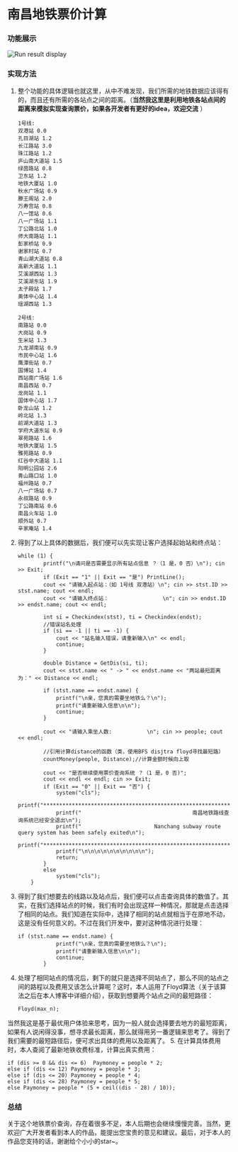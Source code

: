 # 南昌地铁票价计算

### 功能展示

![Run result display](https://gitee.com//riotian/blogimage/raw/master/img/20200802153050.jpg)

### 实现方法

1. 整个功能的具体逻辑也就这里，从中不难发现，我们所需的地铁数据应该得有的，而且还有所需的各站点之间的距离。（**当然我这里是利用地铁各站点间的距离来模拟实现查询票价，如果各开发者有更好的idea，欢迎交流** ）

   ```
   1号线:
   双港站 0.0
   孔目湖站 1.2
   长江路站 3.0
   珠江路站 1.2
   庐山南大道站 1.5
   绿茵路站 0.8
   卫东站 1.2
   地铁大厦站 1.0
   秋水广场站 0.9
   滕王阁站 2.0
   万寿宫站 0.8
   八一馆站 0.6
   八一广场站 1.1
   丁公路北站 1.0
   师大南路站 1.1
   彭家桥站 0.9
   谢家村站 0.7
   青山湖大道站 0.8
   高新大道站 1.1
   艾溪湖西站 1.3
   艾溪湖东站 1.9
   太子殿站 1.7
   奥体中心站 1.4
   瑶湖西站 1.3 
   
   2号线:
   南路站 0.0
   大岗站 0.9
   生米站 1.3
   九龙湖南站 0.9
   市民中心站 1.6
   鹰潭街站 0.7
   国博站 1.4
   西站南广场站 1.6
   南昌西站 0.7
   龙岗站 1.1
   国体中心站 1.7
   卧龙山站 1.2
   岭北站 1.3
   前湖大道站 1.3
   学府大道东站 0.9
   翠苑路站 1.6
   地铁大厦站 1.5
   雅苑路站 0.9
   红谷中大道站 1.1
   阳明公园站 2.6
   青山路口站 1.0
   福州路站 0.7
   八一广场站 0.7
   永叔路站 0.9
   丁公路南站 0.6
   南昌火车站 1.0
   顺外站 0.7
   辛家庵站 1.4 
   ```

2. 得到了以上具体的数据后，我们便可以先实现让客户选择起始站和终点站：

   ```
   while (1) {
           printf("\n请问是否需要显示所有站点信息 ？（1 是，0 否）\n"); cin >> Exit;
           if (Exit == "1" || Exit == "是") PrintLine();
           cout << "请输入起点站：（如 1号线 双港站）\n"; cin >> stst.ID >> stst.name; cout << endl;
           cout << "请输入终点站：                 \n"; cin >> endst.ID >> endst.name; cout << endl;
   
           int si = Checkindex(stst), ti = Checkindex(endst);
           //错误站名处理
           if (si == -1 || ti == -1) {
               cout << "站名输入错误，请重新输入\n" << endl;
               continue;
           }
   
           double Distance = GetDis(si, ti);
           cout << stst.name << " -> " << endst.name << "两站最短距离为：" << Distance << endl;
   
           if (stst.name == endst.name) {
               printf("\n亲，您真的需要坐地铁么？\n");
               printf("请重新输入信息\n\n");
               continue;
           }
   
           cout << "请输入乘坐人数:           \n"; cin >> people; cout << endl;
   
           //引用计算distance的函数（类，使用BFS disjtra floyd寻找最短路）
           countMoney(people, Distance);//计算金额时候向上取
   
           cout << "是否继续使用票价查询系统 ？（1 是，0 否)";
           cout << endl << endl; cin >> Exit;
           if (Exit == "0" || Exit == "否") {
               system("cls");
               printf("********************************************************************************************************\n");
               printf("                                   南昌地铁路线查询系统已经安全退出\n");
               printf("                       Nanchang subway route query system has been safely exited\n");
               printf("********************************************************************************************************\n");
               printf("\n\n\n\n\n\n\n\n\n\n");
               return;
           }
           else
               system("cls");
       }
   ```

3. 得到了我们想要去的线路以及站点后，我们便可以点击查询具体的数值了。其实，在我们选择站点的时候，我们有时会出现这样一种情况，那就是点击选择了相同的站点。我们知道在实际中，选择了相同的站点就相当于在原地不动，这是没有任何意义的。不过在我们开发中，要对这种情况进行处理：

   ```
   if (stst.name == endst.name) {
               printf("\n亲，您真的需要坐地铁么？\n");
               printf("请重新输入信息\n\n");
               continue;
           }
   ```

4. 处理了相同站点的情况后，剩下的就只是选择不同站点了，那么不同的站点之间的路程以及费用又该怎么计算呢？这时，本人运用了Floyd算法（关于该算法之后在本人博客中详细介绍），获取到想要两个站点之间的最短路径：

   ```
   Floyd(max_n);
   ```

当然我这是基于最优用户体验来思考，因为一般人就会选择要去地方的最短距离，如果有人说闲得没事，想寻求最长距离，那么就得用另一番逻辑来思考了。得到了我们需要的最短路径后，便可求出具体的费用以及距离了。 5. 在计算具体费用时，本人查阅了最新地铁收费标准，计算出真实费用：

```
if (dis >= 0 && dis <= 6)  Paymoney = people * 2;
else if (dis <= 12) Paymoney = people * 3;
else if (dis <= 20) Paymoney = people * 4;
else if (dis <= 28) Paymoney = people * 5;
else Paymoney = people * (5 + ceil((dis - 28) / 10));
```

### 总结 

关于这个地铁票价查询，存在着很多不足，本人后期也会继续慢慢完善。当然，更欢迎广大开发者看到本人的作品，能提出您宝贵的意见和建议。最后，对于本人的作品您支持的话，谢谢给个小小的star~。